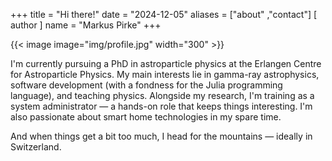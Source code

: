 +++
title = "Hi there!"
date = "2024-12-05"
aliases = ["about" ,"contact"]
[ author ]
  name = "Markus Pirke"
+++

{{< image image="img/profile.jpg" width="300" >}}


I'm currently pursuing a PhD in astroparticle physics at the Erlangen Centre for Astroparticle Physics. My main interests lie in gamma-ray astrophysics, software development (with a fondness for the Julia programming language), and teaching physics.
Alongside my research, I'm training as a system administrator — a hands-on role that keeps things interesting. I'm also passionate about smart home technologies in my spare time.

And when things get a bit too much, I head for the mountains — ideally in Switzerland.
